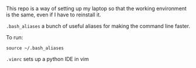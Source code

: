 This repo is a way of setting up my laptop so that the working environment is the same, even if I have to reinstall it.

`.bash_aliases` a bunch of useful aliases for making the command line faster.

To run:
```
source ~/.bash_aliases
```

`.vimrc` sets up a python IDE in vim